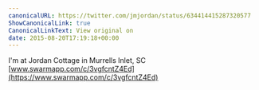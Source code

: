 ```yaml
---
canonicalURL: https://twitter.com/jmjordan/status/634414415287320577
ShowCanonicalLink: true
CanonicalLinkText: View original on
date: 2015-08-20T17:19:18+00:00
---
```

I'm at Jordan Cottage in Murrells Inlet, SC [www.swarmapp.com/c/3vgfcntZ4Ed](https://www.swarmapp.com/c/3vgfcntZ4Ed)